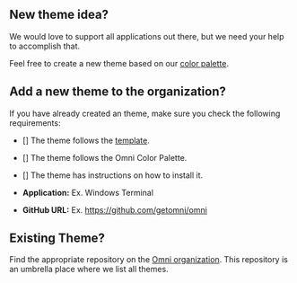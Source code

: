 ## New theme idea?

We would love to support all applications out there, but we need your help to accomplish that. 

Feel free to create a new theme based on our [color palette](https://github.com/getomni/omni#color-palette).

## Add a new theme to the organization?

If you have already created an theme, make sure you check the following requirements:

- [] The theme follows the [template](https://github.com/getomni/template).
- [] The theme follows the Omni Color Palette.
- [] The theme has instructions on how to install it.

- **Application:** Ex. Windows Terminal
- **GitHub URL:** Ex. https://github.com/getomni/omni

## Existing Theme?

Find the appropriate repository on the [Omni organization](https://github.com/getomni). 
This repository is an umbrella place where we list all themes.